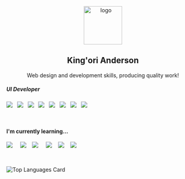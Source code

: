 <p align="center">
 <img width="100px" src="https://user-images.githubusercontent.com/96972017/163855551-09c7e027-94aa-48b9-8a3c-f1d21e70d94e.png" align="center" alt="logo" />
 <h2 align="center">King'ori Anderson</h2>
 <p align="center">Web design and development skills, producing quality work!</p>
</p>

<h5>UI Developer</h5>
<p >
 <img src="https://img.shields.io/badge/html5%20-%23e34f26.svg?&style=for-the-badge&logo=html5&logoColor=white" />&nbsp;&nbsp;
 <img src="https://img.shields.io/badge/CSS3-1572B6?&style=for-the-badge&logo=css3&logoColor=white" />&nbsp;&nbsp;
 <img src="https://img.shields.io/badge/JavaScript-F7DF1E?style=for-the-badge&logo=javascript&logoColor=black" />&nbsp;&nbsp;
 <img src="https://img.shields.io/badge/React-20232A?style=for-the-badge&logo=react&logoColor=61DAFB" />&nbsp;&nbsp;
 <img src="https://img.shields.io/badge/Material--UI-0081CB?style=for-the-badge&logo=material-ui&logoColor=white">&nbsp;&nbsp;
 <img src="https://img.shields.io/badge/sass%20-%23cc6699.svg?&style=for-the-badge&logo=sass&logoColor=white" />&nbsp;&nbsp;
 <img src="https://img.shields.io/badge/Photoshop-001e36?style=for-the-badge&logo=photoshop&logoColor=31a8ff" />&nbsp;&nbsp;
 <img src="https://img.shields.io/badge/Figma-2496ED?style=for-the-badge&logo=figma&logoColor=white" />&nbsp;&nbsp;
</p>

<br>

<h4>I'm currently learning...</h4>
<p >
 <img src="https://img.shields.io/badge/TypeScript-007ACC?style=for-the-badge&logo=typescript&logoColor=white" />&nbsp;&nbsp;&nbsp;&nbsp;
 <img src="https://img.shields.io/badge/next.js-000000?style=for-the-badge&logo=next.js&logoColor=white" />&nbsp;&nbsp;&nbsp;
 <img src="https://img.shields.io/badge/node.js%20-%23339933.svg?&style=for-the-badge&logo=node.js&logoColor=white" />&nbsp;&nbsp;&nbsp;&nbsp;
 <img src="https://img.shields.io/badge/React_Native-20232A?style=for-the-badge&logo=react&logoColor=61DAFB" />&nbsp;&nbsp;&nbsp;
 <img src="https://img.shields.io/badge/Express.js-404D59?style=for-the-badge" />&nbsp;&nbsp;&nbsp;
  <img src="https://img.shields.io/badge/MongoDB-4EA94B?style=for-the-badge&logo=mongodb&logoColor=white" />&nbsp;&nbsp;&nbsp;
</p>

<br>
 
![Top Languages Card](https://github-readme-stats.vercel.app/api/top-langs/?username=kingorianderson&exclude_repo=Shopping-App-API,mern-shopping-app,movie-app-2&layout=compact)



<!---
![poster](https://user-images.githubusercontent.com/96972017/163843214-83338f9b-8fa2-44a5-b982-c9007e31d860.png)
kingorianderson/kingorianderson is a ✨ special ✨ repository because its `README.md` (this file) appears on your GitHub profile.
You can click the Preview link to take a look at your changes.
--->
